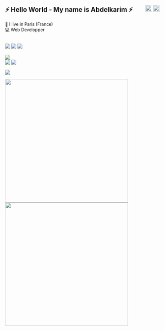 ## ⚡️ Hello World - My name is <strong>Abdelkarim</strong> ⚡️ <a href="https://twitter.com/badelgeek" target="_blank" rel="nofollow"><img align="right" alt="Abdelkarim Twitter" width="22px" src="https://cdn.jsdelivr.net/npm/simple-icons@v3/icons/twitter.svg" /></a><a href="https://www.linkedin.com/in/abdelkarim-mehiaoui" target="_blank" rel="nofollow"><img align="right" alt="Abdelkarim Linkdein" width="22px" src="https://cdn.jsdelivr.net/npm/simple-icons@v3/icons/linkedin.svg" /></a>


<p>
  💼 I live in Paris (France)<br/>
  💻 Web Developper<br/>
  </p>
  
  <div>
  <br>
    <img src="https://img.shields.io/badge/HTML5-E34F26?style=for-the-badge&logo=html5&logoColor=white"/>
    <img src="https://img.shields.io/badge/CSS3-1572B6?style=for-the-badge&logo=css3&logoColor=white"/>
    <img src="https://img.shields.io/badge/JavaScript-F7DF1E?style=for-the-badge&logo=javascript&logoColor=black"/>    
    <!--
    https://dev.to/envoy_/150-badges-for-github-pnk
    <br>
    <img src="https://img.shields.io/badge/Node.js-43853D?style=for-the-badge&logo=node.js&logoColor=white"/>
    <img src="https://img.shields.io/badge/Express.js-404D59?style=for-the-badge"/>
    <img src="https://img.shields.io/badge/MongoDB-4EA94B?style=for-the-badge&logo=mongodb&logoColor=white"/>
    -->
    <br><br>
      <img src="https://img.shields.io/badge/Visual_Studio_Code-0078D4?style=for-the-badge&logo=visual%20studio%20code&logoColor=white"/>
    <br>      
      <img src="https://img.shields.io/badge/-Git-F44D27?style=for-the-badge&logo=Git&logoColor=white"/>
      <img src="https://img.shields.io/badge/GitHub-100000?style=for-the-badge&logo=github&logoColor=white"/>
    <p>
      <img src="https://img.shields.io/badge/-Slack-E01563?style=for-the-badge&logo=Slack&logoColor=white"/>
     </p>
    </div>

<p align = "left">
  <img src = "https://github-readme-stats.vercel.app/api?username=badelgeek&show_icons=true&theme=algolia&count_private=true" width = 400>
  <img src = "https://github-readme-streak-stats.herokuapp.com?user=badelgeek&theme=algolia" width = 400>
  <!-- <img src = "https://github-readme-stats.vercel.app/api/top-langs/?username=badelgeek&layout=default&theme=algolia" > -->
</p>




